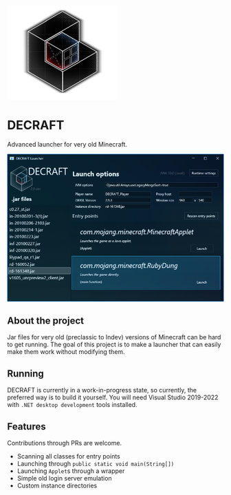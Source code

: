![logo](md_img/decraft_logo.png)
# DECRAFT
Advanced launcher for very old Minecraft.

![ui_image_1](md_img/ui_1.png)

## About the project
Jar files for very old (preclassic to Indev) versions of Minecraft can be hard to get running. The goal of this project is to make a launcher that can easily make them work without modifying them.

## Running

DECRAFT is currently in a work-in-progress state, so currently, the preferred way is to build it yourself. You will need Visual Studio 2019-2022 with `.NET desktop development` tools installed.

## Features

Contributions through PRs are welcome.

- Scanning all classes for entry points
- Launching through `public static void main(String[])`
- Launching `Applet`s through a wrapper
- Simple old login server emulation
- Custom instance directories